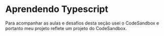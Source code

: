 # Aprendendo Typescript

Para acompanhar as aulas e desafios desta seção usei o CodeSandbox e portanto meu projeto reflete um projeto do CodeSandbox.
